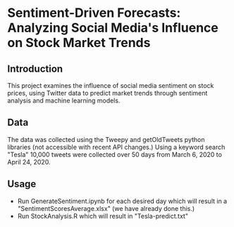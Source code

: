 # Sentiment-Driven Forecasts: Analyzing Social Media's Influence on Stock Market Trends

## Introduction
This project examines the influence of social media sentiment on stock prices, using Twitter data to predict market trends through sentiment analysis and machine learning models.

## Data

The data was collected using the Tweepy and getOldTweets python libraries (not accessible with recent API changes.) Using a keyword search "Tesla" 10,000 tweets were collected over 50 days from March 6, 2020 to April 24, 2020.

## Usage
- Run GenerateSentiment.ipynb for each desired day which will result in a "SentimentScoresAverage.xlsx" (we have already done this.)
- Run StockAnalysis.R which will result in "Tesla-predict.txt"
